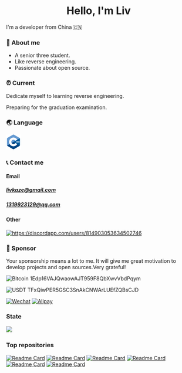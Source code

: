 <h1 align="center">Hello, I'm Liv</h1>

I'm a developer from China 🇨🇳

### 🔎 About me
* A senior three student.
* Like reverse engineering.
* Passionate about open source.

### ⏰ Current

Dedicate myself to learning reverse engineering.

Preparing for the graduation examination.

### 🌏 Language
<p align="left"> <a href="https://www.w3schools.com/cpp/" target="_blank" rel="noreferrer"> <img src="https://raw.githubusercontent.com/devicons/devicon/master/icons/cplusplus/cplusplus-original.svg" alt="cplusplus" width="40" height="40"/> </a> </p>

### 📞 Contact me

#### Email
##### livkaze@gmail.com
##### 1319923129@qq.com

#### Other
<p align="left"><a href="https://discordapp.com/users/814903053634502746" target="blank"><img align="center" src="https://raw.githubusercontent.com/rahuldkjain/github-profile-readme-generator/master/src/images/icons/Social/discord.svg" alt="https://discordapp.com/users/814903053634502746" height="55" width="55" /></a></p>

### 💌 Sponsor
Your sponsorship means a lot to me. It will give me great motivation to develop projects and open sources.Very grateful!

<img src="https://img.shields.io/badge/Bitcoin-Liv?logo=bitcoin&logoColor=yellow&labelColor=white&color=red" alt="Bitcoin"> 1Edp16VAJQwaowAJT959F8QbXwvVbdPqym

<img src="https://img.shields.io/badge/USDT(TRC20)-Liv?logo=TON&logoColor=yellow&labelColor=white&color=red" alt="USDT"> TFxQiwPER5GSC3SnAkCNWArLUEfZQBsCJD

<a href="https://github.com/TKazer/TKazer/blob/main/Images/WechatPay.png"><img src="https://img.shields.io/badge/Wechat-Liv-green?logo=wechat" alt="Wechat"></a> <a href="https://github.com/TKazer/TKazer/blob/main/Images/Alipay.png"><img src="https://img.shields.io/badge/Alipay-Liv-blue?logo=alipay" alt="Alipay"></a>

### State
<div align="left"> <img height="230px" src="https://github-readme-stats.vercel.app/api?username=TKazer&show_icons=true" /> </div>

### Top repositories
[![Readme Card](https://github-readme-stats.vercel.app/api/pin/?username=Tkazer&repo=CS2_External)](https://github.com/TKazer/CS2_External)
[![Readme Card](https://github-readme-stats.vercel.app/api/pin/?username=Tkazer&repo=OS-ImGui)](https://github.com/TKazer/OS-ImGui)
[![Readme Card](https://github-readme-stats.vercel.app/api/pin/?username=Tkazer&repo=DrawAlgorithm)](https://github.com/TKazer/DrawAlgorithm)
[![Readme Card](https://github-readme-stats.vercel.app/api/pin/?username=Tkazer&repo=DyingLight_Internal)](https://github.com/TKazer/DyingLight_Internal)
[![Readme Card](https://github-readme-stats.vercel.app/api/pin/?username=Tkazer&repo=Apex_External)](https://github.com/TKazer/Apex_External)
[![Readme Card](https://github-readme-stats.vercel.app/api/pin/?username=Tkazer&repo=Malody-Reader)](https://github.com/TKazer/Malody-Reader)

